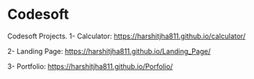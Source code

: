 # Codesoft
Codesoft Projects.
1- Calculator: https://harshitjha811.github.io/calculator/

2- Landing Page: https://harshitjha811.github.io/Landing_Page/

3- Portfolio: https://harshitjha811.github.io/Porfolio/

